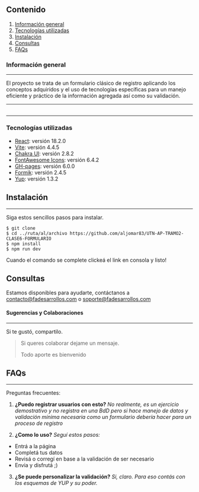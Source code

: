 ## Contenido
1. [Información general](#Información-general)
2. [Tecnologías utilizadas](#tecnologías-utilizadas)
3. [Instalación](#instalación)
4. [Consultas](#consultas)
5. [FAQs](#faqs)
### Información general
***
El proyecto se trata de un formulario clásico de registro aplicando los conceptos adquiridos y el uso de tecnologías específicas para un manejo eficiente y práctico de la información agregada así como su validación.
***

## 
***
### Tecnologías utilizadas
* [React](https://es.react.dev/): versión 18.2.0
* [Vite](https://vitejs.dev/guide/): versión 4.4.5
* [Chakra UI](https://chakra-ui.com/): versión 2.8.2
* [FontAwesome Icons](https://fontawesome.com/icons): versión 6.4.2
* [GH-pages](https://www.npmjs.com/package/gh-pages): versión 6.0.0
* [Formik](https://formik.org/docs/overview): versión 2.4.5
* [Yup](https://www.npmjs.com/package/yup): versión 1.3.2
## Instalación
***
Siga estos sencillos pasos para instalar. 
```
$ git clone 
$ cd ../ruta/al/archivo https://github.com/aljomar83/UTN-AP-TRAMO2-CLASE6-FORMULARIO
$ npm install
$ npm run dev
```
Cuando el comando se complete clickeá el link en consola y listo!
## Consultas 
Estamos disponibles para ayudarte, contáctanos a contacto@fadesarrollos.com o soporte@fadesarrollos.com

#### Sugerencias y Colaboraciones
***
Si te gustó, compartilo.
> Si queres colaborar dejame un mensaje. 
> 
> Todo aporte es bienvenido


## FAQs
***
Preguntas frecuentes:

1. **¿Puedo registrar usuarios con esto?**
_No realmente, es un ejercicio demostrativo y no registra en una BdD pero si hace manejo de datos y validación mínima necesaria como un formulario debería hacer para un proceso de registro_

2. **¿Como lo uso?** 
_Seguí estos pasos:_
* Entrá a la página 
* Completá tus datos
* Revisá o corregí en base a la validación de ser necesario
* Envia y disfrutá ;)
3. **¿Se puede personalizar la validación?**
*Si, claro. Para eso contás con los esquemas de YUP y su poder.*
